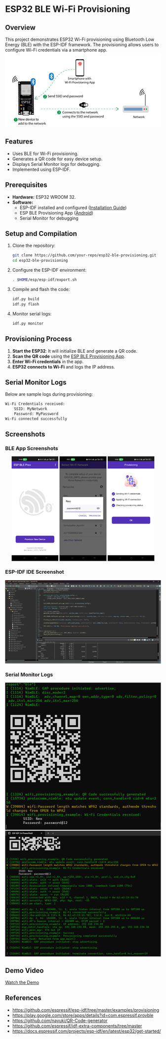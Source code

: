 # ESP32 BLE Wi-Fi Provisioning

## Overview
This project demonstrates ESP32 Wi-Fi provisioning using Bluetooth Low Energy (BLE) with the ESP-IDF framework. The provisioning allows users to configure Wi-Fi credentials via a smartphone app.
![process](media/red.png)

## Features
- Uses BLE for Wi-Fi provisioning.
- Generates a QR code for easy device setup.
- Displays Serial Monitor logs for debugging.
- Implemented using ESP-IDF.

## Prerequisites
- **Hardware:** ESP32 WROOM 32.
- **Software:**
  - ESP-IDF installed and configured ([Installation Guide](https://docs.espressif.com/projects/esp-idf/en/latest/esp32/get-started/))
  - ESP BLE Provisioning App ([Android](https://play.google.com/store/apps/details?id=com.espressif.provble))
  - Serial Monitor for debugging

## Setup and Compilation
1. Clone the repository:
   ```sh
   git clone https://github.com/your-repo/esp32-ble-provisioning.git
   cd esp32-ble-provisioning
   ```
2. Configure the ESP-IDF environment:
   ```sh
   . $HOME/esp/esp-idf/export.sh
   ```
3. Compile and flash the code:
   ```sh
   idf.py build
   idf.py flash
   ```
4. Monitor serial logs:
   ```sh
   idf.py monitor
   ```

## Provisioning Process
1. **Start the ESP32**: It will initialize BLE and generate a QR code.
2. **Scan the QR code** using the [ESP BLE Provisioning App](https://play.google.com/store/apps/details?id=com.espressif.provble).
3. **Enter Wi-Fi credentials** in the app.
4. **ESP32 connects to Wi-Fi** and logs the IP address.

## Serial Monitor Logs
Below are sample logs during provisioning:
```
Wi-Fi Credentials received:
    SSID: MyNetwork
    Password: MyPassword
Wi-Fi connected successfully
```

## Screenshots
### BLE App Screenshots
<p align="center">
  <img src="media/ble1.jpg" width="30%">
  <img src="media/ble2.jpg" width="30%">
  <img src="media/ble3.jpg" width="30%">
</p>

### ESP-IDF IDE Screenshot
![ESP-IDF](media/espide.png)

### Serial Monitor Logs
![Serial Monitor 1](media/sm1.png) ![Serial Monitor 2](media/sm2.png)

## Demo Video
[Watch the Demo](https://github.com/user-attachments/assets/fc5e7426-9a40-47e9-bb46-c8cebd9b76ec)

## References
- https://github.com/espressif/esp-idf/tree/master/examples/provisioning
- https://play.google.com/store/apps/details?id=com.espressif.provble
- https://github.com/nayuki/QR-Code-generator
- https://github.com/espressif/idf-extra-components/tree/master
- https://docs.espressif.com/projects/esp-idf/en/latest/esp32/get-started/


